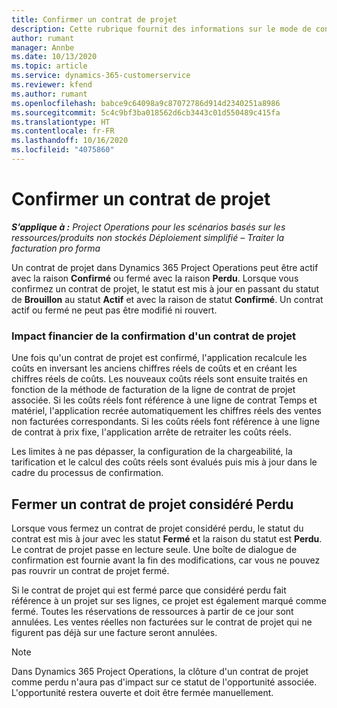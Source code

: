 ```yaml
---
title: Confirmer un contrat de projet
description: Cette rubrique fournit des informations sur le mode de confirmation d'un contrat dans Project Operations.
author: rumant
manager: Annbe
ms.date: 10/13/2020
ms.topic: article
ms.service: dynamics-365-customerservice
ms.reviewer: kfend
ms.author: rumant
ms.openlocfilehash: babce9c64098a9c87072786d914d2340251a8986
ms.sourcegitcommit: 5c4c9bf3ba018562d6cb3443c01d550489c415fa
ms.translationtype: HT
ms.contentlocale: fr-FR
ms.lasthandoff: 10/16/2020
ms.locfileid: "4075860"
---
```

# <a name="confirm-a-project-contract"></a>Confirmer un contrat de projet

_**S’applique à :** Project Operations pour les scénarios basés sur les ressources/produits non stockés Déploiement simplifié – Traiter la facturation pro forma_

Un contrat de projet dans Dynamics 365 Project Operations peut être actif avec la raison **Confirmé** ou fermé avec la raison **Perdu**. Lorsque vous confirmez un contrat de projet, le statut est mis à jour en passant du statut de **Brouillon** au statut **Actif** et avec la raison de statut **Confirmé**. Un contrat actif ou fermé ne peut pas être modifié ni rouvert. 

### <a name="financial-impact-of-confirming-a-project-contract"></a>Impact financier de la confirmation d'un contrat de projet

Une fois qu'un contrat de projet est confirmé, l'application recalcule les coûts en inversant les anciens chiffres réels de coûts et en créant les chiffres réels de coûts. Les nouveaux coûts réels sont ensuite traités en fonction de la méthode de facturation de la ligne de contrat de projet associée. Si les coûts réels font référence à une ligne de contrat Temps et matériel, l'application recrée automatiquement les chiffres réels des ventes non facturées correspondants. Si les coûts réels font référence à une ligne de contrat à prix fixe, l'application arrête de retraiter les coûts réels.

Les limites à ne pas dépasser, la configuration de la chargeabilité, la tarification et le calcul des coûts réels sont évalués puis mis à jour dans le cadre du processus de confirmation.

## <a name="close-a-project-contract-as-lost"></a>Fermer un contrat de projet considéré Perdu

Lorsque vous fermez un contrat de projet considéré perdu, le statut du contrat est mis à jour avec les statut **Fermé** et la raison du statut est **Perdu**. Le contrat de projet passe en lecture seule. Une boîte de dialogue de confirmation est fournie avant la fin des modifications, car vous ne pouvez pas rouvrir un contrat de projet fermé.

Si le contrat de projet qui est fermé parce que considéré perdu fait référence à un projet sur ses lignes, ce projet est également marqué comme fermé. Toutes les réservations de ressources à partir de ce jour sont annulées. Les ventes réelles non facturées sur le contrat de projet qui ne figurent pas déjà sur une facture seront annulées.

> [!NOTE]
> Dans Dynamics 365 Project Operations, la clôture d'un contrat de projet comme perdu n'aura pas d'impact sur ce statut de l'opportunité associée. L'opportunité restera ouverte et doit être fermée manuellement.
